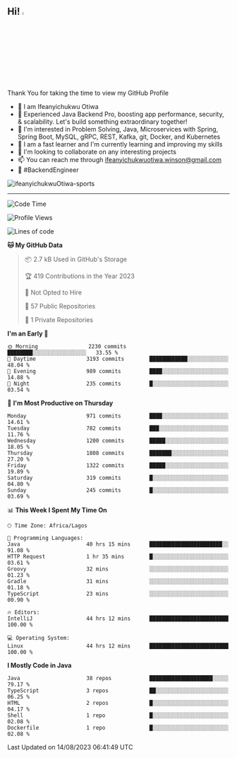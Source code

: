 <!-- BLOG-POST-LIST:START --><!-- BLOG-POST-LIST:END -->

## Hi! <img src="https://media.giphy.com/media/hvRJCLFzcasrR4ia7z/giphy.gif" width="4%"> 

Thank You for taking the time to view my GitHub Profile

- 👋 I am Ifeanyichukwu Otiwa
- 🚀 Experienced Java Backend Pro, boosting app performance, security, & scalability. Let's build something extraordinary together!
- 👀 I'm interested in Problem Solving, Java, Microservices with Spring, Spring Boot, MySQL, gRPC, REST, Kafka, git, Docker, and Kubernetes
- 🌱 I am a fast learner and I'm currently learning and improving my skills
- 💞️ I'm looking to collaborate on any interesting projects
- 📫 You can reach me through ifeanyichukwuotiwa.winson@gmail.com
- 🚀 #BackendEngineer

<p align="left" marginTop="10px"> <img src="https://komarev.com/ghpvc/?username=ifeanyichukwuOtiwa-sports&label=Profile%20views&color=0e75b6&style=for-the-badge" alt="ifeanyichukwuOtiwa-sports" /> </p>

***

<!--START_SECTION:waka-->
![Code Time](http://img.shields.io/badge/Code%20Time-1%2C635%20hrs%2059%20mins-blue)

![Profile Views](http://img.shields.io/badge/Profile%20Views-25-blue)

![Lines of code](https://img.shields.io/badge/From%20Hello%20World%20I%27ve%20Written-2.8%20million%20lines%20of%20code-blue)

**🐱 My GitHub Data** 

> 📦 2.7 kB Used in GitHub's Storage 
 > 
> 🏆 419 Contributions in the Year 2023
 > 
> 🚫 Not Opted to Hire
 > 
> 📜 57 Public Repositories 
 > 
> 🔑 1 Private Repositories 
 > 
**I'm an Early 🐤** 

```text
🌞 Morning                2230 commits        ████████░░░░░░░░░░░░░░░░░   33.55 % 
🌆 Daytime                3193 commits        ████████████░░░░░░░░░░░░░   48.04 % 
🌃 Evening                989 commits         ████░░░░░░░░░░░░░░░░░░░░░   14.88 % 
🌙 Night                  235 commits         █░░░░░░░░░░░░░░░░░░░░░░░░   03.54 % 
```
📅 **I'm Most Productive on Thursday** 

```text
Monday                   971 commits         ████░░░░░░░░░░░░░░░░░░░░░   14.61 % 
Tuesday                  782 commits         ███░░░░░░░░░░░░░░░░░░░░░░   11.76 % 
Wednesday                1200 commits        █████░░░░░░░░░░░░░░░░░░░░   18.05 % 
Thursday                 1808 commits        ███████░░░░░░░░░░░░░░░░░░   27.20 % 
Friday                   1322 commits        █████░░░░░░░░░░░░░░░░░░░░   19.89 % 
Saturday                 319 commits         █░░░░░░░░░░░░░░░░░░░░░░░░   04.80 % 
Sunday                   245 commits         █░░░░░░░░░░░░░░░░░░░░░░░░   03.69 % 
```


📊 **This Week I Spent My Time On** 

```text
🕑︎ Time Zone: Africa/Lagos

💬 Programming Languages: 
Java                     40 hrs 15 mins      ███████████████████████░░   91.08 % 
HTTP Request             1 hr 35 mins        █░░░░░░░░░░░░░░░░░░░░░░░░   03.61 % 
Groovy                   32 mins             ░░░░░░░░░░░░░░░░░░░░░░░░░   01.23 % 
Gradle                   31 mins             ░░░░░░░░░░░░░░░░░░░░░░░░░   01.18 % 
TypeScript               23 mins             ░░░░░░░░░░░░░░░░░░░░░░░░░   00.90 % 

🔥 Editors: 
IntelliJ                 44 hrs 12 mins      █████████████████████████   100.00 % 

💻 Operating System: 
Linux                    44 hrs 12 mins      █████████████████████████   100.00 % 
```

**I Mostly Code in Java** 

```text
Java                     38 repos            ████████████████████░░░░░   79.17 % 
TypeScript               3 repos             ██░░░░░░░░░░░░░░░░░░░░░░░   06.25 % 
HTML                     2 repos             █░░░░░░░░░░░░░░░░░░░░░░░░   04.17 % 
Shell                    1 repo              █░░░░░░░░░░░░░░░░░░░░░░░░   02.08 % 
Dockerfile               1 repo              █░░░░░░░░░░░░░░░░░░░░░░░░   02.08 % 
```




 Last Updated on 14/08/2023 06:41:49 UTC
<!--END_SECTION:waka-->

<!--
<p align="center">
![trophy](https://github-profile-trophy.vercel.app/?username=ifeanyichukwuOtiwa-sports&theme=onedark) (https://github.com/ryo-ma/github-profile-trophy)
</p>
-->

<!---
ifeanyi-otiwa/ifeanyi-otiwa is a ✨ special ✨ repository because its `README.md` (this file) appears on your GitHub profile.
You can click the Preview link to take a look at your changes.
--->
